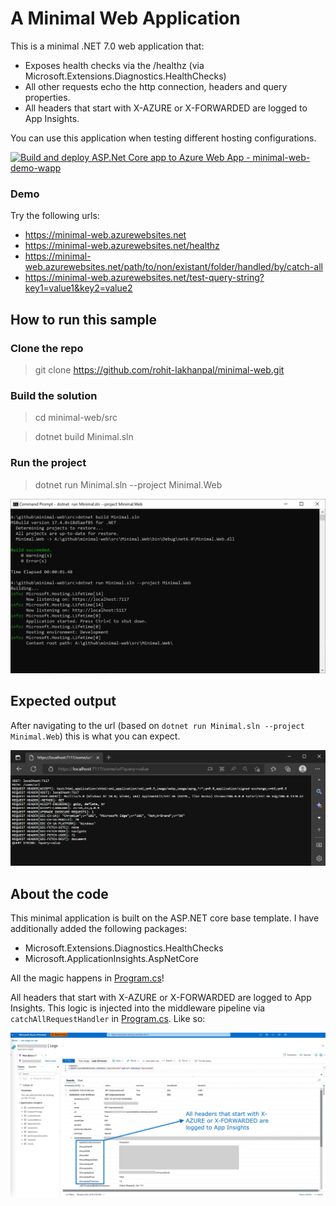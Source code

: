 # A Minimal Web Application
This is a minimal .NET 7.0 web application that:
- Exposes health checks via the /healthz (via Microsoft.Extensions.Diagnostics.HealthChecks)
- All other requests echo the http connection, headers and query properties.
- All headers that start with X-AZURE or X-FORWARDED are logged to App Insights.

You can use this application when testing different hosting configurations.

[![Build and deploy ASP.Net Core app to Azure Web App - minimal-web-demo-wapp](https://github.com/rohit-lakhanpal/minimal-web/actions/workflows/build-and-deploy-main.yml/badge.svg)](https://github.com/rohit-lakhanpal/minimal-web/actions/workflows/build-and-deploy-main.yml)

### Demo
Try the following urls:
- https://minimal-web.azurewebsites.net
- https://minimal-web.azurewebsites.net/healthz
- https://minimal-web.azurewebsites.net/path/to/non/existant/folder/handled/by/catch-all
- https://minimal-web.azurewebsites.net/test-query-string?key1=value1&key2=value2

## How to run this sample
### Clone the repo
> git clone https://github.com/rohit-lakhanpal/minimal-web.git

### Build the solution
> cd minimal-web/src

> dotnet build Minimal.sln

### Run the project
> dotnet run Minimal.sln --project Minimal.Web

![Run Output](docs/run.png)

## Expected output
After navigating to the url (based on `dotnet run Minimal.sln --project Minimal.Web`) this is what you can expect.

![Catch-all Response Image](docs/preview.png)

## About the code
This minimal application is built on the ASP.NET core base template. I have additionally added the following packages:
- Microsoft.Extensions.Diagnostics.HealthChecks
- Microsoft.ApplicationInsights.AspNetCore

All the magic happens in [Program.cs](src/Minimal.Web/Program.cs)!

All headers that start with X-AZURE or X-FORWARDED are logged to App Insights. This logic is injected into the middleware pipeline via `catchAllRequestHandler` in [Program.cs](src/Minimal.Web/Program.cs). Like so:

![Catch-all Response Image](docs/headers.png)